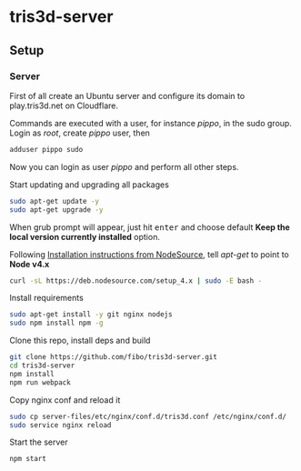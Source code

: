 # tris3d-server

## Setup

### Server

First of all create an Ubuntu server and configure its domain to play.tris3d.net on Cloudflare.

Commands are executed with a user, for instance *pippo*, in the sudo group.
Login as *root*, create *pippo* user, then

```bash
adduser pippo sudo
```

Now you can login as user *pippo* and perform all other steps.

Start updating and upgrading all packages

```bash
sudo apt-get update -y
sudo apt-get upgrade -y
```

When grub prompt will appear, just hit <kbd>enter</kbd> and choose default **Keep the local version currently installed** option.

Following [Installation instructions from NodeSource](https://github.com/nodesource/distributions#debinstall), tell *apt-get* to point to **Node v4.x**

```bash
curl -sL https://deb.nodesource.com/setup_4.x | sudo -E bash -
```

Install requirements

```bash
sudo apt-get install -y git nginx nodejs
sudo npm install npm -g
```

Clone this repo, install deps and build

```bash
git clone https://github.com/fibo/tris3d-server.git
cd tris3d-server
npm install
npm run webpack
```

Copy nginx conf and reload it

```bash
sudo cp server-files/etc/nginx/conf.d/tris3d.conf /etc/nginx/conf.d/
sudo service nginx reload
```

Start the server

```bash
npm start
```

